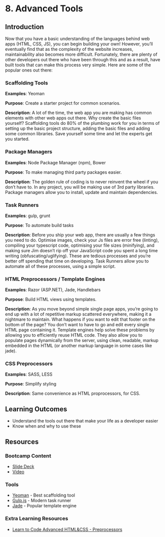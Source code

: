 # 8. Advanced Tools
## Introduction
Now that you have a basic understanding of the languages behind web apps (HTML, CSS, JS), you can begin building your own! However, you’ll eventually find that as the complexity of the website increases, maintainability also becomes more difficult. Fortunately, there are plenty of other developers out there who have been through this and as a result, have built tools that can make this process very simple. Here are some of the popular ones out there: 

### Scaffolding Tools  
**Examples**: Yeoman

**Purpose**: Create a starter project for common scenarios.

**Description**: A lot of the time, the web app you are making has common elements with other web apps out there. Why create the basic files yourself? Scaffolding tools do 80% of the plumbing work for you in terms of setting up the basic project structure, adding the basic files and adding some common libraries. Save yourself some time and let the experts get you started.

### Package Managers 
**Examples**: Node Package Manager (npm), Bower

**Purpose**: To make managing third party packages easier. 

**Description**: The golden rule of coding is to never reinvent the wheel if you don’t have to. In any project, you will be making use of 3rd party libraries. Package managers allow you to install, update and maintain dependencies.

### Task Runners 
**Examples**: gulp, grunt 

**Purpose**: To automate build tasks 

**Description**: Before you ship your web app, there are usually a few things you need to do. Optimise images, check your Js files are error free (linting), compiling your typescript code, optimising your file sizes (minifying), and making sure Jim doesn’t rip off your JavaScript code you spent a long time writing (obfuscating/uglifying). These are tedious processes and you’re better off spending that time on developing. Task Runners allow you to automate all of these processes, using a simple script.

### HTML Preprocessors / Template Engines
**Examples**: Razor (ASP.NET), Jade, Handlebars

**Purpose**: Build HTML views using templates.

**Description**: As you move beyond simple single page apps, you’re going to end up with a lot of repetitive markup scattered everywhere, making it a nightmare to maintain. What happens if you want to edit that footer on the bottom of the page? You don’t want to have to go and edit every single HTML page containing it. Template engines help solve these problems by allowing you to efficiently reuse HTML code. They also allow you to populate pages dynamically from the server, using clean, readable, markup embedded in the HTML (or another markup language in some cases like jade).

### CSS Preprocessors
**Examples**: SASS, LESS

**Purpose**: Simplify styling

**Description**: Same convenience as HTML proprocessors, for CSS. 

## Learning Outcomes
* Understand the tools out there that make your life as a developer easier
* Know when and why to use these

## Resources
### Bootcamp Content
* [Slide Deck](https://1drv.ms/p/s!AsT6-yAlxrN69xNP9_srS5pINRgW)
* [Video](http://link.com)

### Tools
* [Yeoman](http://yeoman.io/) - Best scaffolding tool
* [Gulp.js](http://gulpjs.com/) - Modern task runner
* [Jade](http://jade-lang.com/) - Popular template engine

### Extra Learning Resources
* [Learn to Code Advanced HTML&CSS - Preprocessors](http://learn.shayhowe.com/advanced-html-css/preprocessors/)
